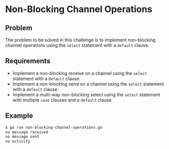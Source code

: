 # Non-Blocking Channel Operations

## Problem

The problem to be solved in this challenge is to implement non-blocking channel operations using the `select` statement with a `default` clause.

## Requirements

- Implement a non-blocking receive on a channel using the `select` statement with a `default` clause.
- Implement a non-blocking send on a channel using the `select` statement with a `default` clause.
- Implement a multi-way non-blocking select using the `select` statement with multiple `case` clauses and a `default` clause.

## Example

```sh
$ go run non-blocking-channel-operations.go
no message received
no message sent
no activity
```
